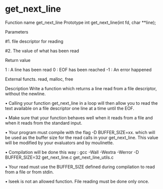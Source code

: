 # get_next_line

Function name get_next_line
Prototype int get_next_line(int fd, char **line);

Parameters

#1. file descriptor for reading

#2. The value of what has been read

Return value

1 : A line has been read
0 : EOF has been reached
-1 : An error happened

External functs. read, malloc, free

Description Write a function which returns a line read from a file descriptor, without the newline.

• Calling your function get_next_line in a loop will then allow you to read the text available on a file descriptor one line at a time until the EOF.

• Make sure that your function behaves well when it reads from a file and when it reads from the standard input.

• Your program must compile with the flag -D BUFFER_SIZE=xx. which will be used as the buffer size for the read calls in your get_next_line. This value will be
modified by your evaluators and by moulinette.

• Compilation will be done this way : gcc -Wall -Wextra -Werror -D BUFFER_SIZE=32 get_next_line.c get_next_line_utils.c

• Your read must use the BUFFER_SIZE defined during compilation to read from a file or from stdin.

• lseek is not an allowed function. File reading must be done only once.
